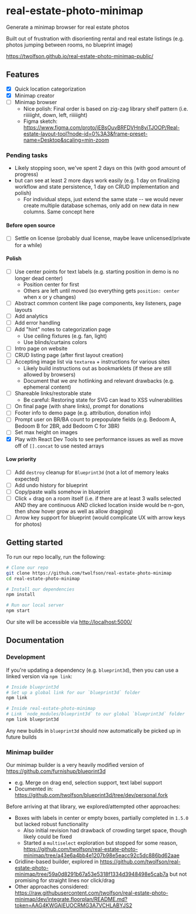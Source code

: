 # real-estate-photo-minimap
Generate a minimap browser for real estate photos

Built out of frustration with disorienting rental and real estate listings (e.g. photos jumping between rooms, no blueprint image)

<https://twolfson.github.io/real-estate-photo-minimap-public/>

## Features
- [x] Quick location categorization
- [x] Minimap creator
- [ ] Minimap browser
  - Nice polish: Final order is based on zig-zag library shelf pattern (i.e. riiiiight, down, left, riiiiight)
  - Figma sketch: https://www.figma.com/proto/iEBsOuvBRFDVHn8yiTJOOP/Real-estate-layout-tool?node-id=0%3A3&frame-preset-name=Desktop&scaling=min-zoom

### Pending tasks
- Likely stopping soon, we've spent 2 days on this (with good amount of progress)
- but can see at least 2 more days work easily (e.g. 1 day on finalizing workflow and state persistence, 1 day on CRUD implementation and polish)
  - For individual steps, just extend the same state -- we would never create multiple database schemas, only add on new data in new columns. Same concept here

#### Before open source
- [ ] Settle on license (probably dual license, maybe leave unlicensed/private for a while)

#### Polish
- [ ] Use center points for text labels (e.g. starting position in demo is no longer dead center)
  - Position center for first
  - Others are left until moved (so everything gets `position: center` when x or y changes)
- [ ] Abstract common content like page components, key listeners, page layouts
- [ ] Add analytics
- [ ] Add error handling
- [ ] Add "hint" notes to categorization page
  - Use ceiling fixtures (e.g. fan, light)
  - Use blinds/curtains colors
- [ ] Intro page on website
- [ ] CRUD listing page (after first layout creation)
- [ ] Accepting image list via `textarea` + instructions for various sites
  - Likely build instructions out as bookmarklets (if these are still allowed by browsers)
  - Document that we *are* hotlinking and relevant drawbacks (e.g. ephemeral content)
- [ ] Shareable links/restorable state
  - Be careful: Restoring state for SVG can lead to XSS vulnerabilities
- [ ] On final page (with share links), prompt for donations
- [ ] Footer info to demo page (e.g. attribution, donation info)
- [ ] Prompt user on BR/BA count to prepopulate fields (e.g. Bedoom A, Bedoom B for 2BR, add Bedoom C for 3BR)
- [ ] Set max height on images
- [x] Play with React Dev Tools to see performance issues as well as move off of `[].concat` to use nested arrays

#### Low priority
- [ ] Add `destroy` cleanup for `Blueprint3d` (not a lot of memory leaks expected)
- [ ] Add undo history for blueprint
- [ ] Copy/paste walls somehow in blueprint
- [ ] Click + drag on a room itself (i.e. if there are at least 3 walls selected AND they are continuous AND clicked location inside would be n-gon, then show hover grow as well as allow dragging)
- [ ] Arrow key support for blueprint (would complicate UX with arrow keys for photos)

## Getting started
To run our repo locally, run the following:

```bash
# Clone our repo
git clone https://github.com/twolfson/real-estate-photo-minimap
cd real-estate-photo-minimap

# Install our dependencies
npm install

# Run our local server
npm start
```

Our site will be accessible via <http://localhost:5000/>

## Documentation
### Development
If you're updating a dependency (e.g. `blueprint3d`), then you can use a linked version via `npm link`:

```bash
# Inside blueprint3d
# Set up a global link for our `blueprint3d` folder
npm link

# Inside real-estate-photo-minimap
# Link `node_modules/blueprint3d` to our global `blueprint3d` folder
npm link blueprint3d
```

Any new builds in `blueprint3d` should now automatically be picked up in future builds

### Minimap builder
Our minimap builder is a very heavily modified version of <https://github.com/furnishup/blueprint3d>

- e.g. Merge on drag end, selection support, text label support
- Documented in: https://github.com/twolfson/blueprint3d/tree/dev/personal.fork

Before arriving at that library, we explored/attempted other approaches:

- Boxes with labels in center or empty boxes, partially completed in `1.5.0` but lacked robust functionality
  - Also initial revision had drawback of crowding target space, though likely could be fixed
  - Started a `multiselect` exploration but stopped for some reason, <https://github.com/twolfson/real-estate-photo-minimap/tree/a43e6a4bb4e1207b98e5eacc92c5dc886bd62aae>
- Gridline-based builder, explored in <https://github.com/twolfson/real-estate-photo-minimap/tree/59a0d8291b67a53e5318f1334d3948498e5cab7a> but not promising for straight lines nor click/drag
- Other approaches considered: <https://raw.githubusercontent.com/twolfson/real-estate-photo-minimap/dev/integrate.floorplan/README.md?token=AAG4KWGAIEUOCRMG3A7VCHLABYJS2>
